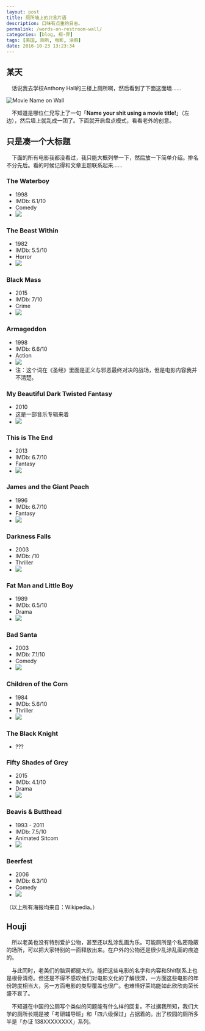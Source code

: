 ```yaml
---
layout: post
title: 厕所墙上的只言片语
description: 口味有点重的日志。
permalink: /words-on-restroom-wall/
categories: [blog, 视·界]
tags: [美国, 厕所, 电影, 涂鸦]
date: 2016-10-23 13:23:34
--- 
```


## 某天

　话说我去学校Anthony Hall的三楼上厕所啊，然后看到了下面这面墙……

![Movie Name on Wall](http://lanternd.qiniudn.com/Pic4Post/words-on-restroom-wall/words-on-wall.jpg "Movie Names on Wall")

　不知道是哪位仁兄写上了一句「**Name your shit using a movie title!**」（左边），然后墙上就乱成一团了。下面就开启盘点模式，看看老外的创意。

## 只是凑一个大标题

　下面的所有电影我都没看过，我只能大概列举一下，然后放一下简单介绍。排名不分先后。看的时候记得和文章主题联系起来……

### The Waterboy

- 1998 
- IMDb: 6.1/10
- Comedy
- ![](https://upload.wikimedia.org/wikipedia/en/f/f3/Waterboy-poster-0.jpg)

### The Beast Within

- 1982
- IMDb: 5.5/10
- Horror
- ![](https://upload.wikimedia.org/wikipedia/en/6/64/BeastWithinPoster.jpg)

### Black Mass

- 2015
- IMDb: 7/10
- Crime
- ![](https://upload.wikimedia.org/wikipedia/en/c/c0/Black_Mass_%28film%29_poster.jpg)

### Armageddon

- 1998
- IMDb: 6.6/10
- Action
- ![](https://upload.wikimedia.org/wikipedia/en/f/fc/Armageddon-poster06.jpg)
- 注：这个词在《圣经》里面是正义与邪恶最终对决的战场，但是电影内容我并不清楚。

### My Beautiful Dark Twisted Fantasy

- 2010
- 这是一部音乐专辑来着
- ![](https://upload.wikimedia.org/wikipedia/en/f/f0/My_Beautiful_Dark_Twisted_Fantasy.jpg)

### This is The End

- 2013
- IMDb: 6.7/10
- Fantasy
- ![](https://upload.wikimedia.org/wikipedia/en/3/36/This-is-the-End-Film-Poster.jpg)

### James and the Giant Peach

- 1996
- IMDb: 6.7/10
- Fantasy
- ![](https://upload.wikimedia.org/wikipedia/en/f/f5/James_and_the_giant_peach.jpg)

### Darkness Falls

- 2003
- IMDb: /10
- Thriller
- ![](https://upload.wikimedia.org/wikipedia/en/0/0d/Darkness_Falls_movie.jpg)

### Fat Man and Little Boy

- 1989
- IMDb: 6.5/10
- Drama
- ![](https://upload.wikimedia.org/wikipedia/en/0/0a/Fat_man_and_little_boy.jpg)

### Bad Santa

- 2003
- IMDb: 7.1/10
- Comedy
- ![](https://upload.wikimedia.org/wikipedia/en/c/cc/Bad_Santa_film.jpg)

### Children of the Corn

- 1984
- IMDb: 5.6/10
- Thriller
- ![](https://upload.wikimedia.org/wikipedia/en/thumb/5/57/ChildrenoftheCornPoster.jpg/330px-ChildrenoftheCornPoster.jpg)

### The Black Knight

- ???

### Fifty Shades of Grey

- 2015
- IMDb: 4.1/10
- Drama
- ![](https://upload.wikimedia.org/wikipedia/en/5/5e/50ShadesofGreyCoverArt.jpg)

### Beavis & Butthead

- 1993 - 2011
- IMDb: 7.5/10
- Animated Sitcom
- ![](https://upload.wikimedia.org/wikipedia/en/thumb/4/4f/Beavis_and_Butt-head_titlecard.png/375px-Beavis_and_Butt-head_titlecard.png)

### Beerfest

- 2006
- IMDb: 6.3/10
- Comedy
- ![](https://upload.wikimedia.org/wikipedia/en/6/6f/Beerfest_poster.jpg)

（以上所有海报均来自：Wikipedia。）

## Houji

　所以老美也没有特别爱护公物，甚至还以乱涂乱画为乐。可能厕所是个私密隐蔽的场所，可以把大家特别的一面释放出来。在户外的公物还是很少乱涂乱画的痕迹的。

　与此同时，老美们的脑洞都挺大的。能把这些电影的名字和内容和Shit联系上也是根骨清奇。但还是不得不感叹他们对电影文化的了解很深，一方面这些电影的年份跨度相当大，另一方面电影的类型覆盖也很广。也难怪好莱坞能如此欣欣向荣长盛不衰了。

　不知道在中国的公厕写个类似的问题能有什么样的回复。不过据我所知，我们大学的厕所长期是被「考研辅导班」和「四六级保过」占据着的。出了校园的厕所多半是「办证 138XXXXXXXX」系列。
